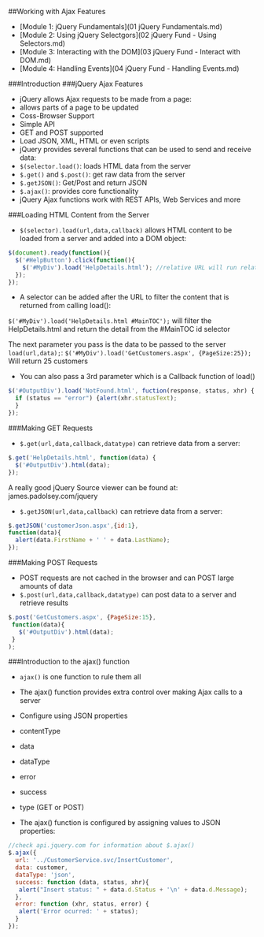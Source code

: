 ##Working with Ajax Features
- [Module 1: jQuery Fundamentals](01 jQuery Fundamentals.md)
- [Module 2: Using jQuery Selectgors](02 jQuery Fund - Using Selectors.md)  
- [Module 3: Interacting with the DOM](03 jQuery Fund - Interact with DOM.md)
- [Module 4: Handling Events](04 jQuery Fund - Handling Events.md)

###Introduction
###jQuery Ajax Features
 - jQuery allows Ajax requests to be made from a page:
  -	allows parts of a page to be updated
  - Coss-Browser Support
  - Simple API
  - GET and POST supported
  - Load JSON, XML, HTML or even scripts
 - jQuery provides several functions that can be used to send and receive data:
  - `$(selector.load()`: loads HTML data from the server
  - `$.get()` and `$.post()`: get raw data from the server
  - `$.getJSON()`: Get/Post and return JSON
  - `$.ajax()`: provides core functionality
 - jQuery Ajax functions work with REST APIs, Web Services and more
  
###Loading HTML Content from the Server
- `$(selector).load(url,data,callback)` allows HTML content to be loaded from a server and added into a DOM object:
```javascript
$(document).ready(function(){
  $('#HelpButton').click(function(){
    $('#MyDiv').load('HelpDetails.html'); //relative URL will run relative to where the page is loaded from
  });
});
```

 - A selector can be added after the URL to filter the content that is returned from calling load():
 
 `$('#MyDiv').load('HelpDetails.html #MainTOC');` will filter the HelpDetails.html and return the detail from the #MainTOC id selector
 
 The next parameter you pass is the data to be passed to the server `load(url,data);`: 
 `$('#MyDiv').load('GetCustomers.aspx', {PageSize:25});`  Will return 25 customers
 
 - You can also pass a 3rd parameter which is a Callback function of load()
  
  ```javascript
  $('#OutputDiv').load('NotFound.html', fuction(response, status, xhr) {
    if (status == "error") {alert(xhr.statusText);
    }
  });
  ```
 
###Making GET Requests
- `$.get(url,data,callback,datatype)` can retrieve data from a server:
```javascript
$.get('HelpDetails.html', function(data) {
  $('#OutputDiv').html(data);
});
```

A really good jQuery Source viewer can be found at: james.padolsey.com/jquery

 - `$.getJSON(url,data,callback)` can retrieve data from a server:
 
 ```javascript
 $.getJSON('customerJson.aspx',{id:1},
 function(data){
   alert(data.FirstName + ' ' + data.LastName);
 });
 ```
###Making POST Requests
 - POST requests are not cached in the browser and can POST large amounts of data
 - `$.post(url,data,callback,datatype)` can post data to a server and retrieve results
 
 ```javascript
 $.post('GetCustomers.aspx', {PageSize:15},
  function(data){
    $('#OutputDiv').html(data);
  }
 );
 ```
###Introduction to the ajax() function
- `ajax()` is one function to rule them all
- The ajax() function provides extra control over making Ajax calls to a server
- Configure using JSON properties
 - contentType
 - data
 - dataType
 - error
 - success
 - type (GET or POST)
 
- The ajax() function is configured by assigning values to JSON properties:

```javascript
//check api.jquery.com for information about $.ajax()
$.ajax({
  url: '../CustomerService.svc/InsertCustomer',
  data: customer,
  dataType: 'json',
  success: function (data, status, xhr){
   alert("Insert status: " + data.d.Status + '\n' + data.d.Message); 
  },
  error: function (xhr, status, error) {
   alert('Error ocurred: ' + status); 
  }
});
```